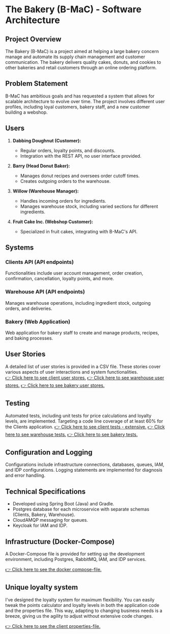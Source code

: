 # The Bakery (B-MaC) - Software Architecture

## Project Overview

The Bakery (B-MaC) is a project aimed at helping a large bakery concern manage and automate its supply chain management and customer communication. The bakery delivers quality cakes, donuts, and cookies to other bakeries and retail customers through an online ordering platform.

## Problem Statement

B-MaC has ambitious goals and has requested a system that allows for scalable architecture to evolve over time. The project involves different user profiles, including loyal customers, bakery staff, and a new customer building a webshop.

## Users

1. **Dabbing Doughnut (Customer):**
    - Regular orders, loyalty points, and discounts.
    - Integration with the REST API, no user interface provided.

2. **Barry (Head Donut Baker):**
    - Manages donut recipes and oversees order cutoff times.
    - Creates outgoing orders to the warehouse.

3. **Willow (Warehouse Manager):**
    - Handles incoming orders for ingredients.
    - Manages warehouse stock, including varied sections for different ingredients.

4. **Fruit Cake Inc. (Webshop Customer):**
    - Specialized in fruit cakes, integrating with B-MaC's API.

## Systems

### Clients API (API endpoints)

Functionalities include user account management, order creation, confirmation, cancellation, loyalty points, and more.

### Warehouse API (API endpoints)

Manages warehouse operations, including ingredient stock, outgoing orders, and deliveries.

### Bakery (Web Application)

Web application for bakery staff to create and manage products, recipes, and baking processes.

## User Stories

A detailed list of user stories is provided in a CSV file. These stories cover various aspects of user interactions and system functionalities.\
[👉 Click here to see client user stores.](./user-stories/Product_Backlog-Clients.csv)
[👉 Click here to see warehouse user stores.](./user-stories/Product_Backlog-Warehouse.csv)
[👉 Click here to see bakery user stores.](./user-stories/Product_Backlog-Bakery.csv)

## Testing

Automated tests, including unit tests for price calculations and loyalty levels, are implemented. Targeting a code line coverage of at least 60% for the Clients application.
[👉 Click here to see client tests - extensive.](./client/src/test)
[👉 Click here to see warehouse tests.](./warehouse/src/test)
[👉 Click here to see bakery tests.](./bakery/src/test)

## Configuration and Logging

Configurations include infrastructure connections, databases, queues, IAM, and IDP configurations. Logging statements are implemented for diagnosis and error handling.

## Technical Specifications

- Developed using Spring Boot (Java) and Gradle.
- Postgres database for each microservice with separate schemas (Clients, Bakery, Warehouse).
- CloudAMQP messaging for queues.
- Keycloak for IAM and IDP.

## Infrastructure (Docker-Compose)

A Docker-Compose file is provided for setting up the development environment, including Postgres, RabbitMQ, IAM, and IDP services.

[👉 Click here to see the docker compose-file.](./docker/docker-compose-file.yml)

## Unique loyalty system

I've designed the loyalty system for maximum flexibility. You can easily tweak the points calculator and loyalty levels in both the application code and the properties file. This way, adapting to changing business needs is a breeze, giving us the agility to adjust without extensive code changes.

[👉 Click here to see the client properties-file.](./client/src/main/resources/application.properties)